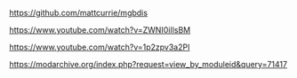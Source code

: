 https://github.com/mattcurrie/mgbdis

https://www.youtube.com/watch?v=ZWNI0iIlsBM

https://www.youtube.com/watch?v=1p2zpv3a2PI

https://modarchive.org/index.php?request=view_by_moduleid&query=71417
